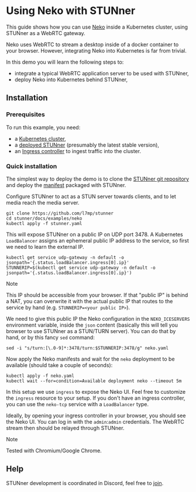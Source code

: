 # Using Neko with STUNner

This guide shows how you can use [Neko](https://github.com/m1k1o/neko/)
inside a Kubernetes cluster, using STUNner as a WebRTC gateway.

Neko uses WebRTC to stream a desktop inside of a docker container to your browser.
However, integrating Neko into Kubernetes is far from trivial.

In this demo you will learn the following steps to:

- integrate a typical WebRTC application server to be used with STUNner,
- deploy Neko into Kubernetes behind STUNner,

## Installation

### Prerequisites

To run this example, you need:
* a [Kubernetes cluster](../../INSTALL.md#prerequisites),
* a [deployed STUNner](../../INSTALL.md#installation-1) (presumably the latest stable version),
* an [Ingress controller](../TLS.md#ingress) to ingest traffic into the cluster.

### Quick installation

The simplest way to deploy the demo is to clone the [STUNner git repository](https://github.com/l7mp/stunner) and deploy the [manifest](neko.yaml) packaged with STUNner.

Configure STUNner to act as a STUN server towards clients, and to let media reach the media server.

```console
git clone https://github.com/l7mp/stunner
cd stunner/docs/examples/neko
kubectl apply -f stunner.yaml
```

This will expose STUNner on a public IP on UDP port 3478. A Kubernetes `LoadBalancer` assigns an
ephemeral public IP address to the service, so first we need to learn the external IP.

```console
kubectl get service udp-gateway -n default -o jsonpath='{.status.loadBalancer.ingress[0].ip}'
STUNNERIP=$(kubectl get service udp-gateway -n default -o jsonpath='{.status.loadBalancer.ingress[0].ip}')
```

> [!NOTE]
> This IP should be accessible from your browser. If that "public IP" is behind a NAT, you can overwrite it with the actual public IP that routes to the service by hand (e.g. `STUNNERIP=<your public IP>`).

We need to give this public IP the Neko configuration in the `NEKO_ICESERVERS` environment variable, inside the `json` content (basically this will tell you browser to use STUNner as a STUN/TURN server).
You can do that by hand, or by this fancy `sed` command:
```console
sed -i "s/turn:[\.0-9]*:3478/turn:$STUNNERIP:3478/g" neko.yaml
```

Now apply the Neko manifests and wait for the `neko` deployment to be available (should take a couple of seconds):
```console
kubectl apply -f neko.yaml
kubectl wait --for=condition=Available deployment neko --timeout 5m
```

In this setup we use `ingress` to expose the Neko UI. Feel free to customize the `ingress` resource to your setup.
If you don't have an ingress controller, you can use the `neko-tcp` service with a `LoadBalancer` type.

Ideally, by opening your ingress controller in your browser, you should see the Neko UI. You can log in with the `admin`:`admin` credentials. The WebRTC stream then should be relayed through STUNner.

> [!NOTE]
> Tested with Chromium/Google Chrome.

## Help

STUNner development is coordinated in Discord, feel free to [join](https://discord.gg/DyPgEsbwzc).
